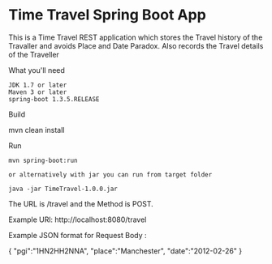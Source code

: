 # Time Travel Spring Boot App

This is a Time Travel REST application which stores the Travel history of the Travaller and avoids Place and Date Paradox. Also records the Travel details of the Traveller

What you'll need

    JDK 1.7 or later
    Maven 3 or later
    spring-boot 1.3.5.RELEASE

Build 

mvn clean install

Run
		
    mvn spring-boot:run
    
    or alternatively with jar you can run from target folder 
    
    java -jar TimeTravel-1.0.0.jar
    
    
 The URL is /travel and the Method is POST. 
 
 Example URl: http://localhost:8080/travel
 
 Example JSON format for Request Body :
 
{
 "pgi":"1HN2HH2NNA",
 "place":"Manchester",
 "date":"2012-02-26"
} 
  
